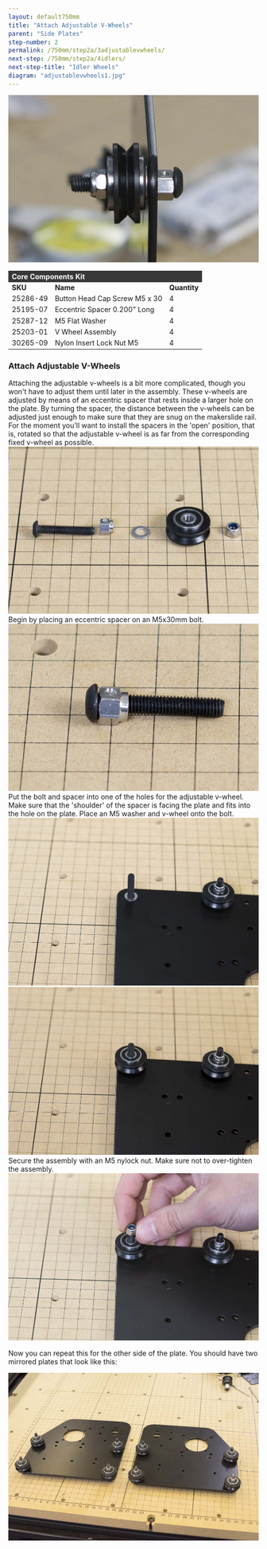 ```yaml
---
layout: default750mm
title: "Attach Adjustable V-Wheels"
parent: "Side Plates"
step-number: 2
permalink: /750mm/step2a/3adjustablevwheels/
next-step: /750mm/step2a/4idlers/
next-step-title: "Idler Wheels"
diagram: "adjustablevwheels1.jpg"
---
```

<img src="../../step2/photo/jpfs_DSC2591.jpg">

<table>
  <tr>
    <td style="color:#fff;background: #383838" colspan="3">
      <b>Core Components Kit</b>
    </td>
  </tr>
  <tr>
    <td>
      <b>SKU</b>
    </td>
    <td>
      <b>Name</b>
    </td>
    <td>
      <b>Quantity</b>
    </td>
  </tr>
  <tr>
    <td>
      25286-49
    </td>
    <td>
      Button Head Cap Screw M5 x 30
    </td>
    <td>
      4
    </td>
  </tr>
  <tr>
    <td>
      25195-07
    </td>
    <td>
      Eccentric Spacer 0.200" Long
    </td>
    <td>
      4
    </td>
  </tr>
  <tr>
    <td>
      25287-12
    </td>
    <td>
      M5 Flat Washer
    </td>
    <td>
      4
    </td>
  </tr>
  <tr>
    <td>
      25203-01
    </td>
    <td>
      V Wheel Assembly
    </td>
    <td>
      4
    </td>
  </tr>
  <tr>
    <td>
      30265-09
    </td>
    <td>
      Nylon Insert Lock Nut M5
    </td>
    <td>
      4
    </td>
  </tr>
</table>


<h3>Attach Adjustable V-Wheels</h3>
Attaching the adjustable v-wheels is a bit more complicated, though you won't have to adjust them until later in the assembly. These v-wheels are adjusted by means of an eccentric spacer that rests inside a larger hole on the plate. By turning the spacer, the distance between the v-wheels can be adjusted just enough to make sure that they are snug on the makerslide rail. For the moment you'll want to install the spacers in the 'open' position, that is, rotated so that the adjustable v-wheel is as far from the corresponding fixed v-wheel as possible.

<img src="../../step2/photo/jpfs_DSC2586.jpg">
Begin by placing an eccentric spacer on an M5x30mm bolt.
<img src="../../step2/photo/jpfs_DSC2587.jpg">
Put the bolt and spacer into one of the holes for the adjustable v-wheel. Make sure that the 'shoulder' of the spacer is facing the plate and fits into the hole on the plate. Place an M5 washer and v-wheel onto the bolt.
<img src="../../step2/photo/jpfs_DSC2588.jpg">
<img src="../../step2/photo/jpfs_DSC2589.jpg">
Secure the assembly with an M5 nylock nut. Make sure not to over-tighten the assembly.
<img src="../../step2/photo/jpfs_DSC2590.jpg">

Now you can repeat this for the other side of the plate. You should have two mirrored plates that look like this:

<img src="../../step2/photo/jpfs_DSC3481.jpg">
